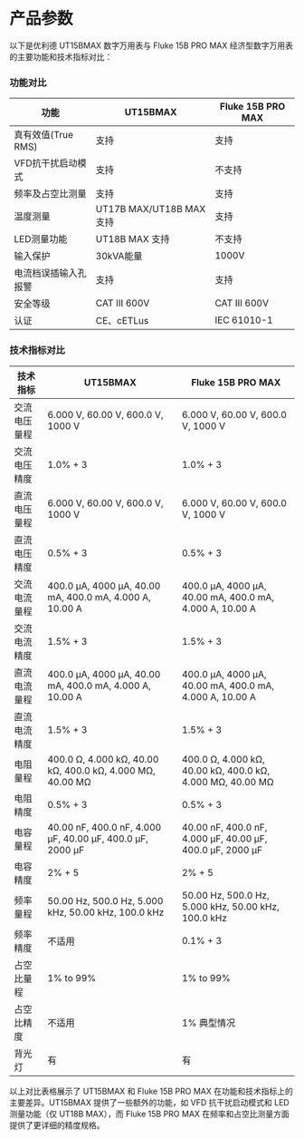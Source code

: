 # 产品参数

以下是优利德 UT15BMAX 数字万用表与 Fluke 15B PRO MAX 经济型数字万用表的主要功能和技术指标对比：

### 功能对比

| 功能 | UT15BMAX | Fluke 15B PRO MAX |
| --- | --- | --- |
| 真有效值(True RMS) | 支持 | 支持 |
| VFD抗干扰启动模式 | 支持 | 不支持 |
| 频率及占空比测量 | 支持 | 支持 |
| 温度测量 | UT17B MAX/UT18B MAX 支持 | 支持 |
| LED测量功能 | UT18B MAX 支持 | 不支持 |
| 输入保护 | 30kVA能量 | 1000V |
| 电流档误插输入孔报警 | 支持 | 支持 |
| 安全等级 | CAT III 600V | CAT III 600V |
| 认证 | CE、cETLus | IEC 61010-1 |

### 技术指标对比

| 技术指标 | UT15BMAX | Fluke 15B PRO MAX |
| --- | --- | --- |
| 交流电压量程 | 6.000 V, 60.00 V, 600.0 V, 1000 V | 6.000 V, 60.00 V, 600.0 V, 1000 V |
| 交流电压精度 | 1.0% + 3 | 1.0% + 3 |
| 直流电压量程 | 6.000 V, 60.00 V, 600.0 V, 1000 V | 6.000 V, 60.00 V, 600.0 V, 1000 V |
| 直流电压精度 | 0.5% + 3 | 0.5% + 3 |
| 交流电流量程 | 400.0 μA, 4000 μA, 40.00 mA, 400.0 mA, 4.000 A, 10.00 A | 400.0 μA, 4000 μA, 40.00 mA, 400.0 mA, 4.000 A, 10.00 A |
| 交流电流精度 | 1.5% + 3 | 1.5% + 3 |
| 直流电流量程 | 400.0 μA, 4000 μA, 40.00 mA, 400.0 mA, 4.000 A, 10.00 A | 400.0 μA, 4000 μA, 40.00 mA, 400.0 mA, 4.000 A, 10.00 A |
| 直流电流精度 | 1.5% + 3 | 1.5% + 3 |
| 电阻量程 | 400.0 Ω, 4.000 kΩ, 40.00 kΩ, 400.0 kΩ, 4.000 MΩ, 40.00 MΩ | 400.0 Ω, 4.000 kΩ, 40.00 kΩ, 400.0 kΩ, 4.000 MΩ, 40.00 MΩ |
| 电阻精度 | 0.5% + 3 | 0.5% + 3 |
| 电容量程 | 40.00 nF, 400.0 nF, 4.000 μF, 40.00 μF, 400.0 μF, 2000 μF | 40.00 nF, 400.0 nF, 4.000 μF, 40.00 μF, 400.0 μF, 2000 μF |
| 电容精度 | 2% + 5 | 2% + 5 |
| 频率量程 | 50.00 Hz, 500.0 Hz, 5.000 kHz, 50.00 kHz, 100.0 kHz | 50.00 Hz, 500.0 Hz, 5.000 kHz, 50.00 kHz, 100.0 kHz |
| 频率精度 | 不适用 | 0.1% + 3 |
| 占空比量程 | 1% to 99% | 1% to 99% |
| 占空比精度 | 不适用 | 1% 典型情况 |
| 背光灯 | 有 | 有 |

以上对比表格展示了 UT15BMAX 和 Fluke 15B PRO MAX 在功能和技术指标上的主要差异。UT15BMAX 提供了一些额外的功能，如 VFD 抗干扰启动模式和 LED 测量功能（仅 UT18B MAX），而 Fluke 15B PRO MAX 在频率和占空比测量方面提供了更详细的精度规格。